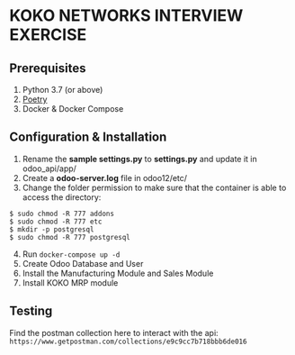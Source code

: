 # **KOKO NETWORKS INTERVIEW EXERCISE**

## Prerequisites
1. Python 3.7 (or above)
2. [Poetry](https://python-poetry.org)
3. Docker & Docker Compose


## Configuration & Installation

1. Rename the **sample settings.py** to **settings.py** and update it  in odoo_api/app/
2. Create a **odoo-server.log** file in odoo12/etc/
3. Change the folder permission to make sure that the container is able to access the directory:
````
$ sudo chmod -R 777 addons
$ sudo chmod -R 777 etc
$ mkdir -p postgresql
$ sudo chmod -R 777 postgresql
````
4. Run `docker-compose up -d`
5. Create Odoo Database and User
6. Install the Manufacturing Module and Sales Module
7. Install KOKO MRP module 

## Testing
Find the postman collection here to interact with the api: `https://www.getpostman.com/collections/e9c9cc7b718bbb6de016`



